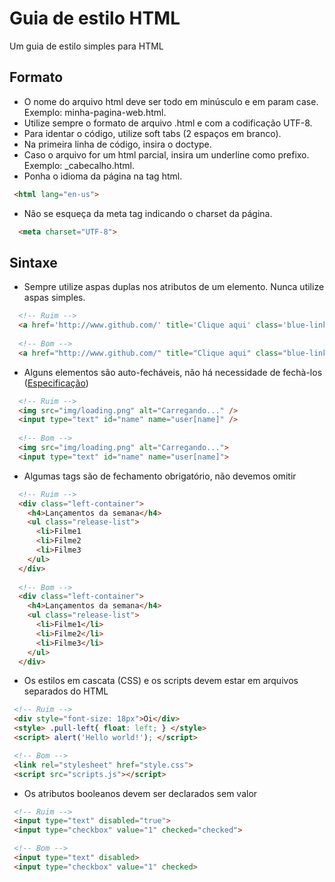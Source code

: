 # Guia de estilo HTML

Um guia de estilo simples para HTML

## Formato

 - O nome do arquivo html deve ser todo em minúsculo e em param case. Exemplo: minha-pagina-web.html.
 - Utilize sempre o formato de arquivo .html e com a codificação UTF-8.
 - Para identar o código, utilize soft tabs (2 espaços em branco).
 - Na primeira linha de código, insira o doctype.
 - Caso o arquivo for um html parcial, insira um underline como prefixo. Exemplo: _cabecalho.html.
 - Ponha o idioma da página na tag html. 
   
  ```html
   <html lang="en-us">
  ```
  
 - Não se esqueça da meta tag indicando o charset da página.

 ```html
   <meta charset="UTF-8">
 ```
 
 
## Sintaxe

 - Sempre utilize aspas duplas nos atributos de um elemento. Nunca utilize aspas simples.
  
 ```html
   <!-- Ruim -->
   <a href='http://www.github.com/' title='Clique aqui' class='blue-link'>Link</a>
   
   <!-- Bom -->
   <a href="http://www.github.com/" title="Clique aqui" class="blue-link">Link</a>
 ```

 - Alguns elementos são auto-fecháveis, não há necessidade de fechà-los              ([Especificação](https://dev.w3.org/html5/spec-author-view/syntax.html#syntax-start-tag))
 
 ```html
   <!-- Ruim -->
   <img src="img/loading.png" alt="Carregando..." />
   <input type="text" id="name" name="user[name]" />
   
   <!-- Bom -->
   <img src="img/loading.png" alt="Carregando...">
   <input type="text" id="name" name="user[name]">
 ```
 
 - Algumas tags são de fechamento obrigatório, não devemos omitir
 
 ```html
   <!-- Ruim -->
   <div class="left-container">
     <h4>Lançamentos da semana</h4>
     <ul class="release-list">
       <li>Filme1
       <li>Filme2
       <li>Filme3
     </ul>
   </div>
   
   <!-- Bom -->
   <div class="left-container">
     <h4>Lançamentos da semana</h4>
     <ul class="release-list">
       <li>Filme1</li>
       <li>Filme2</li>
       <li>Filme3</li>
     </ul>
   </div>
  ```
  
  - Os estilos em cascata (CSS) e os scripts devem estar em arquivos separados do HTML
  
 ```html
  <!-- Ruim -->
  <div style="font-size: 18px">Oi</div>
  <style> .pull-left{ float: left; } </style> 
  <script> alert('Hello world!'); </script> 
 
  <!-- Bom -->
  <link rel="stylesheet" href="style.css">
  <script src="scripts.js"></script>
 ```
 
 - Os atributos booleanos devem ser declarados sem valor
 
 ```html
  <!-- Ruim -->
  <input type="text" disabled="true">
  <input type="checkbox" value="1" checked="checked">
 
  <!-- Bom -->
  <input type="text" disabled>
  <input type="checkbox" value="1" checked>
 ```
